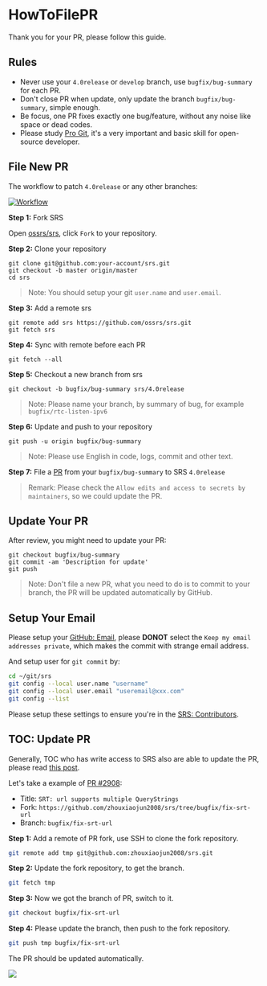 # HowToFilePR

Thank you for your PR, please follow this guide.

## Rules

* Never use your `4.0release` or `develop` branch, use `bugfix/bug-summary` for each PR.
* Don't close PR when update, only update the branch `bugfix/bug-summary`, simple enough.
* Be focus, one PR fixes exactly one bug/feature, without any noise like space or dead codes.
* Please study [Pro Git](https://git-scm.com/book/en/v2), it's a very important and basic skill for open-source developer.

## File New PR

The workflow to patch `4.0release` or any other branches:

[![Workflow](/img/HowToFilePR.png)](https://www.figma.com/file/5yAeoq2r3wwrXZwq1f93UH/How-to-File-PR-to-SRS)

**Step 1:** Fork SRS

Open [ossrs/srs](https://github.com/ossrs/srs), click `Fork` to your repository.

**Step 2:** Clone your repository

```
git clone git@github.com:your-account/srs.git
git checkout -b master origin/master
cd srs
```

> Note: You should setup your git `user.name` and `user.email`.

**Step 3:** Add a remote srs

```
git remote add srs https://github.com/ossrs/srs.git
git fetch srs
```

**Step 4:** Sync with remote before each PR

```
git fetch --all
```

**Step 5:** Checkout a new branch from srs

```
git checkout -b bugfix/bug-summary srs/4.0release
```

> Note: Please name your branch, by summary of bug, for example `bugfix/rtc-listen-ipv6`

**Step 6:** Update and push to your repository

```
git push -u origin bugfix/bug-summary
```

> Note: Please use English in code, logs, commit and other text.

**Step 7:** File a [PR](https://github.com/ossrs/srs/compare) from your `bugfix/bug-summary` to SRS `4.0release`

> Remark: Please check the `Allow edits and access to secrets by maintainers`, so we could update the PR.

## Update Your PR

After review, you might need to update your PR:

```
git checkout bugfix/bug-summary
git commit -am 'Description for update'
git push
```

> Note: Don't file a new PR, what you need to do is to commit to your branch, the PR will be updated automatically by GitHub.

## Setup Your Email

Please setup your [GitHub: Email](https://github.com/settings/emails), please **DONOT** select the `Keep my email addresses private`, which makes the commit with strange email address.

And setup user for `git commit` by:

```bash
cd ~/git/srs
git config --local user.name "username"
git config --local user.email "useremail@xxx.com"
git config --list
```

Please setup these settings to ensure you're in the [SRS: Contributors](https://github.com/ossrs/srs/graphs/contributors).

## TOC: Update PR

Generally, TOC who has write access to SRS also are able to update the PR, please read [this post](https://docs.github.com/en/pull-requests/collaborating-with-pull-requests/proposing-changes-to-your-work-with-pull-requests/committing-changes-to-a-pull-request-branch-created-from-a-fork).

Let's take a example of [PR #2908](https://github.com/ossrs/srs/pull/2908):

* Title: `SRT: url supports multiple QueryStrings`
* Fork: `https://github.com/zhouxiaojun2008/srs/tree/bugfix/fix-srt-url`
* Branch: `bugfix/fix-srt-url`

**Step 1:** Add a remote of PR fork, use SSH to clone the fork repository.

```bash
git remote add tmp git@github.com:zhouxiaojun2008/srs.git
```

**Step 2:** Update the fork repository, to get the branch.

```bash
git fetch tmp
```

**Step 3:** Now we got the branch of PR, switch to it.

```bash
git checkout bugfix/fix-srt-url
```

**Step 4:** Please update the branch, then push to the fork repository.

```bash
git push tmp bugfix/fix-srt-url
```

The PR should be updated automatically.

![](https://ossrs.net/gif/v1/sls.gif?site=ossrs.io&path=/lts/pages/how-to-file-pr-en)


